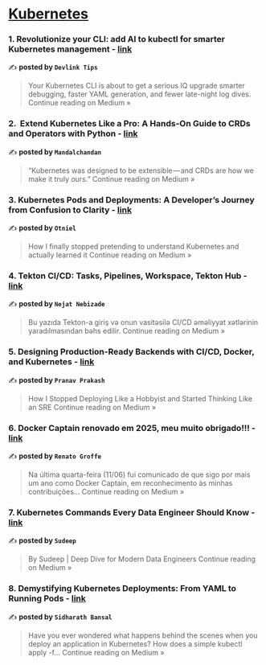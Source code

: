 
<h1><a href=https://medium.com/tag/kubernetes/recommended target="_blank" rel="noopener noreferrer">Kubernetes</a></h1>
<h3>1. Revolutionize your CLI: add AI to kubectl for smarter Kubernetes management - <a href="https://medium.com/@devlink/revolutionize-your-cli-add-ai-to-kubectl-for-smarter-kubernetes-management-1b4709d16f82?source=rss------kubernetes-5" target="_blank" rel="noopener noreferrer">link</a></h3>

✍️ **posted by `Devlink Tips`**

<blockquote>Your Kubernetes CLI is about to get a serious IQ upgrade smarter debugging, faster YAML generation, and fewer late-night log dives.
Continue reading on Medium »</blockquote>

<h3>2. ️ Extend Kubernetes Like a Pro: A Hands-On Guide to CRDs and Operators with Python - <a href="https://medium.com/@90mandalchandan/%EF%B8%8F-extend-kubernetes-like-a-pro-a-hands-on-guide-to-crds-and-operators-with-python-059e0823afe2?source=rss------kubernetes-5" target="_blank" rel="noopener noreferrer">link</a></h3>

✍️ **posted by `Mandalchandan`**

<blockquote>“Kubernetes was designed to be extensible — and CRDs are how we make it truly ours.”
Continue reading on Medium »</blockquote>

<h3>3. Kubernetes Pods and Deployments: A Developer’s Journey from Confusion to Clarity - <a href="https://medium.com/@otniel-tamini/kubernetes-pods-and-deployments-a-developers-journey-from-confusion-to-clarity-ced15b42f1fc?source=rss------kubernetes-5" target="_blank" rel="noopener noreferrer">link</a></h3>

✍️ **posted by `Otniel`**

<blockquote>How I finally stopped pretending to understand Kubernetes and actually learned it
Continue reading on Medium »</blockquote>

<h3>4. Tekton CI/CD: Tasks, Pipelines, Workspace, Tekton Hub - <a href="https://medium.com/@nejat.nebizade/tekton-ci-cd-tasks-pipelines-workspace-tekton-hub-791f26e83d3b?source=rss------kubernetes-5" target="_blank" rel="noopener noreferrer">link</a></h3>

✍️ **posted by `Nejat Nebizade`**

<blockquote>Bu yazıda Tekton-a giriş və onun vasitəsilə CI/CD əməliyyat xətlərinin yaradılmasından bəhs edilir.
Continue reading on Medium »</blockquote>

<h3>5. Designing Production-Ready Backends with CI/CD, Docker, and Kubernetes - <a href="https://medium.com/@pranavprakash4777/designing-production-ready-backends-with-ci-cd-docker-and-kubernetes-783015c874f4?source=rss------kubernetes-5" target="_blank" rel="noopener noreferrer">link</a></h3>

✍️ **posted by `Pranav Prakash`**

<blockquote>How I Stopped Deploying Like a Hobbyist and Started Thinking Like an SRE
Continue reading on Medium »</blockquote>

<h3>6. Docker Captain renovado em 2025, meu muito obrigado!!! - <a href="https://renatogroffe.medium.com/docker-captain-renovado-em-2025-meu-muito-obrigado-0117fc4be2d1?source=rss------kubernetes-5" target="_blank" rel="noopener noreferrer">link</a></h3>

✍️ **posted by `Renato Groffe`**

<blockquote>Na última quarta-feira (11/06) fui comunicado de que sigo por mais um ano como Docker Captain, em reconhecimento às minhas contribuições…
Continue reading on Medium »</blockquote>

<h3>7.  Kubernetes Commands Every Data Engineer Should Know - <a href="https://medium.com/@sudeephs21/kubernetes-commands-every-data-engineer-should-know-964b40adb852?source=rss------kubernetes-5" target="_blank" rel="noopener noreferrer">link</a></h3>

✍️ **posted by `Sudeep`**

<blockquote>By Sudeep | Deep Dive for Modern Data Engineers
Continue reading on Medium »</blockquote>

<h3>8. Demystifying Kubernetes Deployments: From YAML to Running Pods - <a href="https://sidharathbansal.medium.com/demystifying-kubernetes-deployments-from-yaml-to-running-pods-7a85e232a457?source=rss------kubernetes-5" target="_blank" rel="noopener noreferrer">link</a></h3>

✍️ **posted by `Sidharath Bansal`**

<blockquote>Have you ever wondered what happens behind the scenes when you deploy an application in Kubernetes? How does a simple kubectl apply -f…
Continue reading on Medium »</blockquote>

